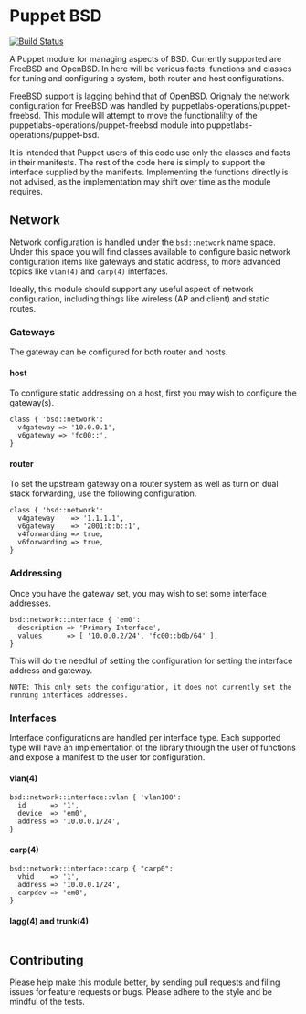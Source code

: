 # Puppet BSD

[![Build Status](https://travis-ci.org/puppetlabs-operations/puppet-bsd.png?branch=master)](https://travis-ci.org/puppetlabs-operations/puppet-bsd)

A Puppet module for managing aspects of BSD.  Currently supported are FreeBSD
and OpenBSD.  In here will be various facts, functions and classes for tuning
and configuring a system, both router and host configurations.

FreeBSD support is lagging behind that of OpenBSD.  Orignaly the network
configuration for FreeBSD was handled by puppetlabs-operations/puppet-freebsd.
This module will attempt to move the functionalilty of the
puppetlabs-operations/puppet-freebsd module into
puppetlabs-operations/puppet-bsd.

It is intended that Puppet users of this code use only the classes and facts in
their manifests.  The rest of the code here is simply to support the interface
supplied by the manifests.  Implementing the functions directly is not advised,
as the implementation may shift over time as the module requires.

## Network

Network configuration is handled under the `bsd::network` name space.  Under
this space you will find classes available to configure basic network
configuration items like gateways and static address, to more advanced topics
like `vlan(4)` and `carp(4)` interfaces.

Ideally, this module should support any useful aspect of network configuration,
including things like wireless (AP and client) and static routes.

### Gateways

The gateway can be configured for both router and hosts.

#### host

To configure static addressing on a host, first you may wish to configure the
gateway(s).

```Puppet
class { 'bsd::network':
  v4gateway => '10.0.0.1',
  v6gateway => 'fc00::',
}
```

#### router

To set the upstream gateway on a router system as well as turn on dual stack
forwarding, use the following configuration.

```Puppet
class { 'bsd::network':
  v4gateway    => '1.1.1.1',
  v6gateway    => '2001:b:b::1',
  v4forwarding => true,
  v6forwarding => true,
}
```

### Addressing

Once you have the gateway set, you may wish to set some interface addresses.

```Puppet
bsd::network::interface { 'em0':
  description => 'Primary Interface',
  values      => [ '10.0.0.2/24', 'fc00::b0b/64' ],
}
```

This will do the needful of setting the configuration for setting the interface
address and gateway.

```
NOTE: This only sets the configuration, it does not currently set the running interfaces addresses.
```

### Interfaces

Interface configurations are handled per interface type.  Each supported type
will have an implementation of the library through the user of functions and
expose a manifest to the user for configuration.

#### vlan(4)

```Puppet
bsd::network::interface::vlan { 'vlan100':
  id      => '1',
  device  => 'em0',
  address => '10.0.0.1/24',
}
```

#### carp(4)
```Puppet
bsd::network::interface::carp { "carp0":
  vhid    => '1',
  address => '10.0.0.1/24',
  carpdev => 'em0',
}
```
#### lagg(4) and trunk(4)
```Puppet
```



## Contributing

Please help make this module better, by sending pull requests and filing issues
for feature requests or bugs.  Please adhere to the style and be mindful of the
  tests.

